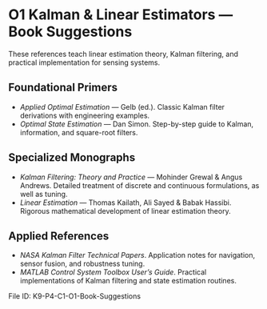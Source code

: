 # O1 Kalman & Linear Estimators — Book Suggestions

These references teach linear estimation theory, Kalman filtering, and practical implementation for sensing systems.

## Foundational Primers
- *Applied Optimal Estimation* — Gelb (ed.). Classic Kalman filter derivations with engineering examples.
- *Optimal State Estimation* — Dan Simon. Step-by-step guide to Kalman, information, and square-root filters.

## Specialized Monographs
- *Kalman Filtering: Theory and Practice* — Mohinder Grewal & Angus Andrews. Detailed treatment of discrete and continuous formulations, as well as tuning.
- *Linear Estimation* — Thomas Kailath, Ali Sayed & Babak Hassibi. Rigorous mathematical development of linear estimation theory.

## Applied References
- *NASA Kalman Filter Technical Papers*. Application notes for navigation, sensor fusion, and robustness tuning.
- *MATLAB Control System Toolbox User’s Guide*. Practical implementations of Kalman filtering and state estimation routines.

File ID: K9-P4-C1-O1-Book-Suggestions
